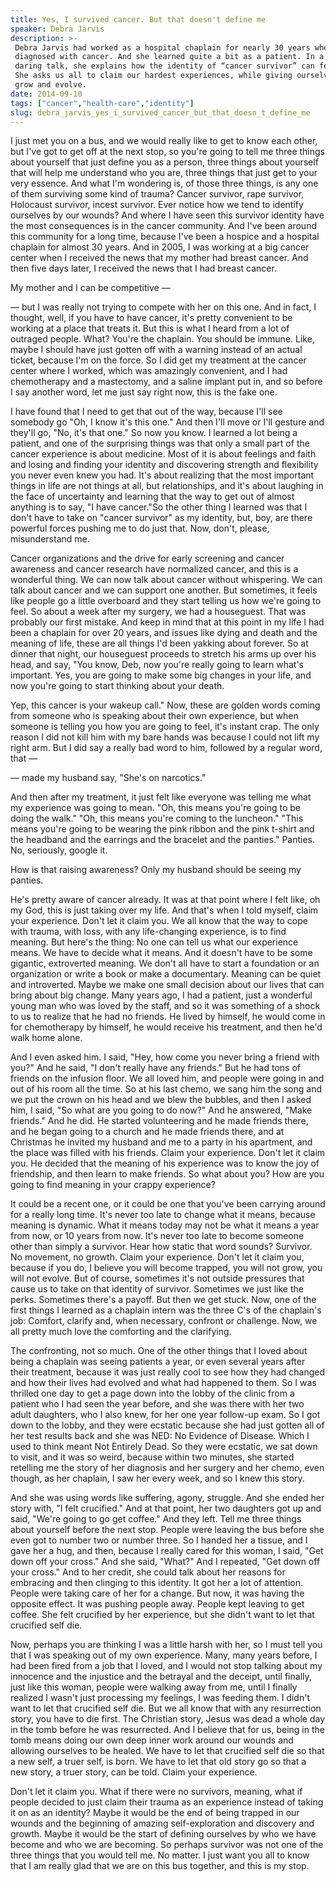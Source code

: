 ```yaml
---
title: Yes, I survived cancer. But that doesn't define me
speaker: Debra Jarvis
description: >-
 Debra Jarvis had worked as a hospital chaplain for nearly 30 years when she was
 diagnosed with cancer. And she learned quite a bit as a patient. In a witty,
 daring talk, she explains how the identity of “cancer survivor” can feel static.
 She asks us all to claim our hardest experiences, while giving ourselves room to
 grow and evolve.
date: 2014-09-10
tags: ["cancer","health-care","identity"]
slug: debra_jarvis_yes_i_survived_cancer_but_that_doesn_t_define_me
---
```


I just met you on a bus, and we would really like to get to know each other, but I've got
to get off at the next stop, so you're going to tell me three things about yourself that
just define you as a person, three things about yourself that will help me understand who
you are, three things that just get to your very essence. And what I'm wondering is, of
those three things, is any one of them surviving some kind of trauma? Cancer survivor,
rape survivor, Holocaust survivor, incest survivor. Ever notice how we tend to identify
ourselves by our wounds? And where I have seen this survivor identity have the most
consequences is in the cancer community. And I've been around this community for a long
time, because I've been a hospice and a hospital chaplain for almost 30 years. And in
2005, I was working at a big cancer center when I received the news that my mother had
breast cancer. And then five days later, I received the news that I had breast
cancer.

My mother and I can be competitive — 

— but I was really not trying to compete with her on this one. And in fact, I thought,
well, if you have to have cancer, it's pretty convenient to be working at a place that
treats it. But this is what I heard from a lot of outraged people. What? You're the
chaplain. You should be immune. Like, maybe I should have just gotten off with a warning
instead of an actual ticket, because I'm on the force. So I did get my treatment at the
cancer center where I worked, which was amazingly convenient, and I had chemotherapy and a
mastectomy, and a saline implant put in, and so before I say another word, let me just say
right now, this is the fake one. 

I have found that I need to get that out of the way, because I'll see somebody go "Oh, I
know it's this one." And then I'll move or I'll gesture and they'll go, "No, it's that
one." So now you know. I learned a lot being a patient, and one of the surprising things
was that only a small part of the cancer experience is about medicine. Most of it is about
feelings and faith and losing and finding your identity and discovering strength and
flexibility you never even knew you had. It's about realizing that the most important
things in life are not things at all, but relationships, and it's about laughing in the
face of uncertainty and learning that the way to get out of almost anything is to say, "I
have cancer."So the other thing I learned was that I don't have to take on "cancer
survivor" as my identity, but, boy, are there powerful forces pushing me to do just that.
Now, don't, please, misunderstand me.

Cancer organizations and the drive for early screening and cancer awareness and cancer
research have normalized cancer, and this is a wonderful thing. We can now talk about
cancer without whispering. We can talk about cancer and we can support one another. But
sometimes, it feels like people go a little overboard and they start telling us how we're
going to feel. So about a week after my surgery, we had a houseguest. That was probably our
first mistake. And keep in mind that at this point in my life I had been a chaplain for
over 20 years, and issues like dying and death and the meaning of life, these are all
things I'd been yakking about forever. So at dinner that night, our houseguest proceeds
to stretch his arms up over his head, and say, "You know, Deb, now you're really going to
learn what's important. Yes, you are going to make some big changes in your life, and now
you're going to start thinking about your death.

Yep, this cancer is your wakeup call." Now, these are golden words coming from someone who
is speaking about their own experience, but when someone is telling you how you are going
to feel, it's instant crap. The only reason I did not kill him with my bare hands was
because I could not lift my right arm. But I did say a really bad word to him, followed by
a regular word, that — 

— made my husband say, "She's on narcotics." 

And then after my treatment, it just felt like everyone was telling me what my experience
was going to mean. "Oh, this means you're going to be doing the walk." "Oh, this means
you're coming to the luncheon." "This means you're going to be wearing the pink ribbon and
the pink t-shirt and the headband and the earrings and the bracelet and the panties."
Panties. No, seriously, google it. 

How is that raising awareness? Only my husband should be seeing my panties.

He's pretty aware of cancer already. It was at that point where I felt like, oh my God,
this is just taking over my life. And that's when I told myself, claim your experience.
Don't let it claim you. We all know that the way to cope with trauma, with loss, with any
life-changing experience, is to find meaning. But here's the thing: No one can tell us
what our experience means. We have to decide what it means. And it doesn't have to be some
gigantic, extroverted meaning. We don't all have to start a foundation or an organization
or write a book or make a documentary. Meaning can be quiet and introverted. Maybe we make
one small decision about our lives that can bring about big change. Many years ago, I had a
patient, just a wonderful young man who was loved by the staff, and so it was something of
a shock to us to realize that he had no friends. He lived by himself, he would come in for
chemotherapy by himself, he would receive his treatment, and then he'd walk home
alone.

And I even asked him. I said, "Hey, how come you never bring a friend with you?" And he
said, "I don't really have any friends." But he had tons of friends on the infusion floor.
We all loved him, and people were going in and out of his room all the time. So at his
last chemo, we sang him the song and we put the crown on his head and we blew the
bubbles, and then I asked him, I said, "So what are you going to do now?" And he answered,
"Make friends." And he did. He started volunteering and he made friends there, and he
began going to a church and he made friends there, and at Christmas he invited my husband
and me to a party in his apartment, and the place was filled with his friends. Claim your
experience. Don't let it claim you. He decided that the meaning of his experience was to
know the joy of friendship, and then learn to make friends. So what about you? How are you
going to find meaning in your crappy experience?

It could be a recent one, or it could be one that you've been carrying around for a really
long time. It's never too late to change what it means, because meaning is dynamic. What
it means today may not be what it means a year from now, or 10 years from now. It's never
too late to become someone other than simply a survivor. Hear how static that word sounds?
Survivor. No movement, no growth. Claim your experience. Don't let it claim you, because
if you do, I believe you will become trapped, you will not grow, you will not evolve. But
of course, sometimes it's not outside pressures that cause us to take on that identity of
survivor. Sometimes we just like the perks. Sometimes there's a payoff. But then we get
stuck. Now, one of the first things I learned as a chaplain intern was the three C's of
the chaplain's job: Comfort, clarify and, when necessary, confront or challenge. Now, we
all pretty much love the comforting and the clarifying.

The confronting, not so much. One of the other things that I loved about being a chaplain
was seeing patients a year, or even several years after their treatment, because it was
just really cool to see how they had changed and how their lives had evolved and what had
happened to them. So I was thrilled one day to get a page down into the lobby of the
clinic from a patient who I had seen the year before, and she was there with her two adult
daughters, who I also knew, for her one year follow-up exam. So I got down to the lobby,
and they were ecstatic because she had just gotten all of her test results back and she
was NED: No Evidence of Disease. Which I used to think meant Not Entirely Dead. So they
were ecstatic, we sat down to visit, and it was so weird, because within two minutes, she 
started retelling me the story of her diagnosis and her surgery and her chemo, even
though, as her chaplain, I saw her every week, and so I knew this story.

And she was using words like suffering, agony, struggle. And she ended her story with, "I
felt crucified." And at that point, her two daughters got up and said, "We're going to go
get coffee." And they left. Tell me three things about yourself before the next stop.
People were leaving the bus before she even got to number two or number three. So I handed
her a tissue, and I gave her a hug, and then, because I really cared for this woman, I
said, "Get down off your cross." And she said, "What?" And I repeated, "Get down off your
cross." And to her credit, she could talk about her reasons for embracing and then
clinging to this identity. It got her a lot of attention. People were taking care of her
for a change. But now, it was having the opposite effect. It was pushing people away.
People kept leaving to get coffee. She felt crucified by her experience, but she didn't
want to let that crucified self die.

Now, perhaps you are thinking I was a little harsh with her, so I must tell you that I was
speaking out of my own experience. Many, many years before, I had been fired from a job
that I loved, and I would not stop talking about my innocence and the injustice and the
betrayal and the deceipt, until finally, just like this woman, people were walking away
from me, until I finally realized I wasn't just processing my feelings, I was feeding
them. I didn't want to let that crucified self die. But we all know that with any
resurrection story, you have to die first. The Christian story, Jesus was dead a whole day
in the tomb before he was resurrected. And I believe that for us, being in the tomb means
doing our own deep inner work around our wounds and allowing ourselves to be healed. We
have to let that crucified self die so that a new self, a truer self, is born. We have to
let that old story go so that a new story, a truer story, can be told. Claim your
experience.

Don't let it claim you. What if there were no survivors, meaning, what if people decided to
just claim their trauma as an experience instead of taking it on as an identity? Maybe it
would be the end of being trapped in our wounds and the beginning of amazing
self-exploration and discovery and growth. Maybe it would be the start of defining
ourselves by who we have become and who we are becoming. So perhaps survivor was not one of
the three things that you would tell me. No matter. I just want you all to know that I am
really glad that we are on this bus together, and this is my stop.

<!--
ad_duration=3.33
comment_count=54
event="TEDMED 2014"
external_start_time=0
has_talk_citation=0
intro_duration=11.82
is_subtitle_required="False"
is_talk_featured="True"
language="en"
language_swap="False"
native_language="en"
number_of_related_talks=6
number_of_speakers=1
number_of_subtitled_videos=28
number_of_tags=3
number_of_talk_download_languages=28
number_of_talk_more_resources=2
number_of_talk_recommendations=2
number_of_talks_take_actions=0
post_ad_duration=0.83
published_timestamp="2014-10-30 14:50:57"
recording_date="2014-09-10"
speaker_description="Chaplain + author"
speaker_is_published=1
speaker_name="Debra Jarvis"
talk_name="Yes, I survived cancer. But that doesn't define me"
talk_recommendations_blurb="Explore books and films about how illness becomes identity."
talks_tags=["cancer","health-care","identity"]
talks_take_action=[]
url_audio="https://download.ted.com/talks/DebraJarvis_2014P.mp3?apikey=acme-roadrunner"
url_photo_speaker="https://pe.tedcdn.com/images/ted/3c1ea9bf4a1d8275a95281f7de7ead1184b9b5c8_254x191.jpg"
url_photo_talk="https://pe.tedcdn.com/images/ted/dcc970f64ba2e32cbb5824a2430d6303515924bd_2880x1620.jpg"
url_webpage="https://www.ted.com/talks/debra_jarvis_yes_i_survived_cancer_but_that_doesn_t_define_me"
video_type_name="TED Stage Talk"
-->